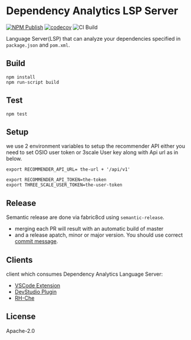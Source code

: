 # Dependency Analytics LSP Server

[![NPM Publish](https://ci.centos.org/job/devtools-fabric8-analytics-lsp-server-npm-publish-build-master/badge/icon)](https://ci.centos.org/job/devtools-fabric8-analytics-lsp-server-npm-publish-build-master/)
[![codecov](https://codecov.io/gh/fabric8-analytics/fabric8-analytics-lsp-server/branch/master/graph/badge.svg?token=aVThXjheDf)](https://codecov.io/gh/fabric8-analytics/fabric8-analytics-lsp-server)
![CI Build](https://github.com/fabric8-analytics/fabric8-analytics-lsp-server/workflows/CI%20Build/badge.svg)

Language Server(LSP) that can analyze your dependencies specified in `package.json` and `pom.xml`.

## Build

```
npm install
npm run-script build
```

## Test

```
npm test
```

## Setup

we use 2 environment variables to setup the recommender API either you need to set OSIO user token or 3scale User key along with Api url as in below.

```
export RECOMMENDER_API_URL= the-url + '/api/v1'
```

```
export RECOMMENDER_API_TOKEN=the-token
export THREE_SCALE_USER_TOKEN=the-user-token
```

## Release

Semantic release are done via fabric8cd using `semantic-release`.
- merging each PR will result with an automatic build of master
- and a release apatch, minor or major version. You should use correct [commit message](https://github.com/semantic-release/semantic-release#commit-message-format).

## Clients

 client which consumes Dependency Analytics Language Server:
 - [VSCode Extension](https://github.com/fabric8-analytics/fabric8-analytics-vscode-extension)
 - [DevStudio Plugin](https://github.com/fabric8-analytics/fabric8-analytics-devstudio-plugin)
 - [RH-Che](https://github.com/redhat-developer/rh-che)

## License

Apache-2.0

